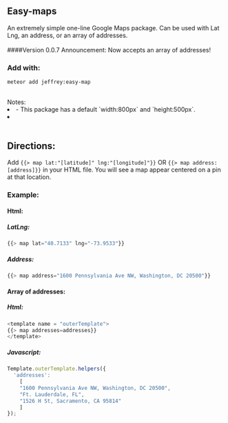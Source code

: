 ## Easy-maps

An extremely simple one-line Google Maps package. Can be used with Lat Lng, an address, or an array of addresses.<br><br>
####Version 0.0.7 Announcement: 
Now accepts an array of addresses!

### Add with:
```
meteor add jeffrey:easy-map
```


<br>
Notes:<br>
<li>
- This package has a default `width:800px` and `height:500px`. <br>
<li>
<br><br>

## Directions:
Add
```{{> map lat:"[latitude]" lng:"[longitude]"}}``` OR ```{{> map address: [address]}}``` in your HTML file. You will see a map appear centered on a pin at that location.

### Example:
#### Html:
##### LatLng:
```javascript
{{> map lat="40.7133" lng="-73.9533"}}
```
##### Address:
```javascript
{{> map address="1600 Pennsylvania Ave NW, Washington, DC 20500"}}
```

#### Array of addresses:
##### Html:
```javascript
<template name = "outerTemplate">
{{> map addresses=addresses}}
</template>
```
##### Javascript:
```javascript
Template.outerTemplate.helpers({
  'addresses':
    [
    "1600 Pennsylvania Ave NW, Washington, DC 20500",
    "Ft. Lauderdale, FL",
    "1526 H St, Sacramento, CA 95814"
    ]
});
